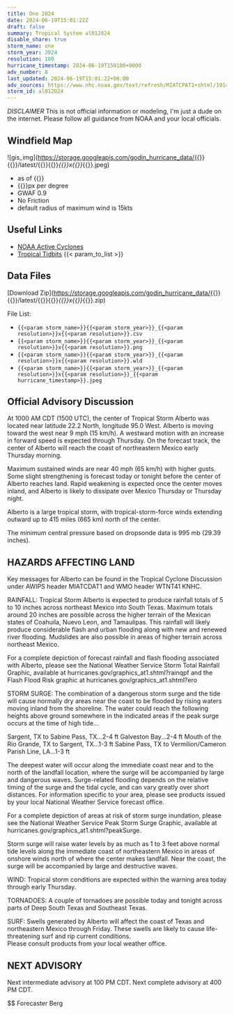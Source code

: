 ```yaml
---
title: One 2024
date: 2024-06-19T15:01:22Z
draft: false
summary: Tropical System al012024
disable_share: true
storm_name: one
storm_year: 2024
resolution: 100
hurricane_timestamp: 2024-06-19T150100+0000
adv_number: 8
last_updated: 2024-06-19T15:01:22+00:00
adv_sources: https://www.nhc.noaa.gov/text/refresh/MIATCPAT1+shtml/191448.shtml;https://www.nhc.noaa.gov/refresh/graphics_at1+shtml/144941.shtml?cone
storm_id: al012024
---
```

*DISCLAIMER* This is not official information or modeling, I'm just a dude on the internet.  Please follow all guidance from NOAA and your local officials.

## Windfield Map
![gis_img](https://storage.googleapis.com/godin_hurricane_data/{{<param storm_name>}}{{<param storm_year>}}/latest/{{<param storm_name>}}{{<param storm_year>}}_{{<param resolution>}}x{{<param resolution>}}_{{<param hurricane_timestamp>}}.jpeg)

- as of {{<param last_updated>}}
- {{<param resolution>}}px per degree
- GWAF 0.9
- No Friction
- default radius of maximum wind is 15kts

## Useful Links
- [NOAA Active Cyclones](https://www.nhc.noaa.gov/)
- [Tropical Tidbits](https://www.tropicaltidbits.com/storminfo/)
{{< param_to_list >}}

## Data Files
[Download Zip](https://storage.googleapis.com/godin_hurricane_data/{{<param storm_name>}}{{<param storm_year>}}/latest/{{<param storm_name>}}{{<param storm_year>}}_{{<param resolution>}}x{{<param resolution>}}_{{<param hurricane_timestamp>}}.zip)

File List:
- `{{<param storm_name>}}{{<param storm_year>}}_{{<param resolution>}}x{{<param resolution>}}.csv`
- `{{<param storm_name>}}{{<param storm_year>}}_{{<param resolution>}}x{{<param resolution>}}.png`
- `{{<param storm_name>}}{{<param storm_year>}}_{{<param resolution>}}x{{<param resolution>}}.wld`
- `{{<param storm_name>}}{{<param storm_year>}}_{{<param resolution>}}x{{<param resolution>}}_{{<param hurricane_timestamp>}}.jpeg`


## Official Advisory Discussion
At 1000 AM CDT (1500 UTC), the center of Tropical Storm Alberto was
located near latitude 22.2 North, longitude 95.0 West. Alberto is
moving toward the west near 9 mph (15 km/h).  A westward motion 
with an increase in forward speed is expected through Thursday.  On 
the forecast track, the center of Alberto will reach the coast of 
northeastern Mexico early Thursday morning.
 
Maximum sustained winds are near 40 mph (65 km/h) with higher gusts.
Some slight strengthening is forecast today or tonight before the 
center of Alberto reaches land.  Rapid weakening is expected once 
the center moves inland, and Alberto is likely to dissipate over 
Mexico Thursday or Thursday night.
 
Alberto is a large tropical storm, with tropical-storm-force winds 
extending outward up to 415 miles (665 km) north of the center.
 
The minimum central pressure based on dropsonde data is 995 mb 
(29.39 inches).
 
 
HAZARDS AFFECTING LAND
----------------------
Key messages for Alberto can be found in the Tropical Cyclone
Discussion under AWIPS header MIATCDAT1 and WMO header WTNT41 KNHC.
 
RAINFALL: Tropical Storm Alberto is expected to produce rainfall
totals of 5 to 10 inches across northeast Mexico into South Texas.
Maximum totals around 20 inches are possible across the higher
terrain of the Mexican states of Coahuila, Nuevo Leon, and
Tamaulipas. This rainfall will likely produce considerable flash and
urban flooding along with new and renewed river flooding. Mudslides
are also possible in areas of higher terrain across northeast
Mexico.
 
For a complete depiction of forecast rainfall and flash flooding
associated with Alberto, please see the National Weather Service
Storm Total Rainfall Graphic, available at
hurricanes.gov/graphics_at1.shtml?rainqpf and the Flash Flood Risk
graphic at hurricanes.gov/graphics_at1.shtml?ero
 
STORM SURGE:  The combination of a dangerous storm surge and
the tide will cause normally dry areas near the coast to be flooded
by rising waters moving inland from the shoreline.  The water could
reach the following heights above ground somewhere in the indicated
areas if the peak surge occurs at the time of high tide...
 
Sargent, TX to Sabine Pass, TX...2-4 ft
Galveston Bay...2-4 ft
Mouth of the Rio Grande, TX to Sargent, TX...1-3 ft
Sabine Pass, TX to Vermilion/Cameron Parish Line, LA...1-3 ft
 
The deepest water will occur along the immediate coast near and to
the north of the landfall location, where the surge will be
accompanied by large and dangerous waves.  Surge-related flooding
depends on the relative timing of the surge and the tidal cycle,
and can vary greatly over short distances.  For information
specific to your area, please see products issued by your local
National Weather Service forecast office.
 
For a complete depiction of areas at risk of storm surge inundation,
please see the National Weather Service Peak Storm Surge Graphic,
available at hurricanes.gov/graphics_at1.shtml?peakSurge.
 
Storm surge will raise water levels by as much as 1 to 3 feet above
normal tide levels along the immediate coast of northeastern
Mexico in areas of onshore winds north of where the center makes
landfall.  Near the coast, the surge will be accompanied by large
and destructive waves.
 
WIND:  Tropical storm conditions are expected within the warning
area today through early Thursday.
 
TORNADOES:  A couple of tornadoes are possible today and tonight
across parts of Deep South Texas and Southeast Texas.
 
SURF:  Swells generated by Alberto will affect the coast of Texas 
and northeastern Mexico through Friday.  These swells are 
likely to cause life-threatening surf and rip current conditions.  
Please consult products from your local weather office.
 
 
NEXT ADVISORY
-------------
Next intermediate advisory at 100 PM CDT.
Next complete advisory at 400 PM CDT.
 
$$
Forecaster Berg
